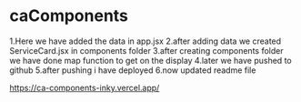# caComponents

1.Here we have added the data in app.jsx
2.after adding data we created ServiceCard.jsx in components folder
3.after creating components folder we have done map function to get on the display
4.later we have pushed to github
5.after pushing i have deployed
6.now updated readme file

https://ca-components-inky.vercel.app/
